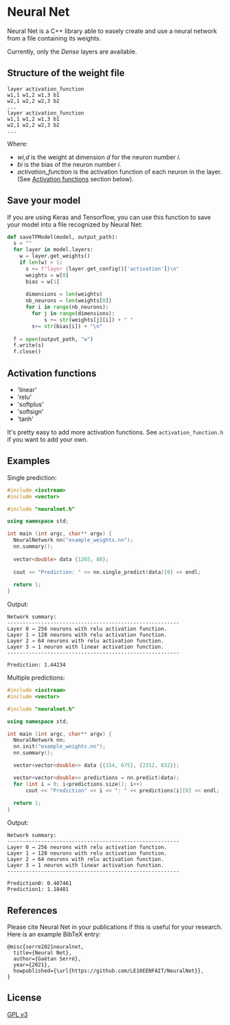 # Neural Net

Neural Net is a C++ library able to easely create and use a neural network from a file containing its weights.

Currently, only the *Dense* layers are available.

## Structure of the weight file

```
layer activation_function
w1,1 w1,2 w1,3 b1
w2,1 w2,2 w2,3 b2
...
layer activation_function
w1,1 w1,2 w1,3 b1
w2,1 w2,2 w2,3 b2
...
```
Where:
+ *wi,d* is the weight at dimension *d* for the neuron number *i*.
+ *bi* is the bias of the neuron number *i*.
+ *activation_function* is the activation function of each neuron in the layer. (See [Activation functions](#activation-functions) section below).

## Save your model
If you are using Keras and Tensorflow, you can use this function to save your model into a file recognized by Neural Net:
```python
def saveTFModel(model, output_path):
  s = ""
  for layer in model.layers:
    w = layer.get_weights()
    if len(w) > 1:
      s += f"layer {layer.get_config()['activation']}\n"
      weights = w[0]
      bias = w[1]
      
      dimensions = len(weights)
      nb_neurons = len(weights[0])
      for i in range(nb_neurons):
        for j in range(dimensions):
        	s += str(weights[j][i]) + " "
      	s+= str(bias[i]) + "\n"
        
  f = open(output_path, "w")
  f.write(s)
  f.close()
```

## Activation functions
+ 'linear'
+ 'relu'
+ 'softplus'
+ 'softsign'
+ 'tanh'

It's pretty easy to add more activation functions. See `activation_function.h` if you want to add your own.


## Examples
Single prediction:
```c++
#include <iostream>
#include <vector>

#include "neuralnet.h"

using namespace std;

int main (int argc, char** argv) {
  NeuralNetwork nn("example_weights.nn");
  nn.summary();
  
  vector<double> data {1265, 88};
	
  cout << "Prediction: " << nn.single_predict(data)[0] << endl;
	
  return 1;
}
```

Output:
```
Network summary:
--------------------------------------------------------
Layer 0 → 256 neurons with relu activation function.
Layer 1 → 128 neurons with relu activation function.
Layer 2 → 64 neurons with relu activation function.
Layer 3 → 1 neuron with linear activation function.
--------------------------------------------------------

Prediction: 1.44234
```

Multiple predictions:
```c++
#include <iostream>
#include <vector>

#include "neuralnet.h"

using namespace std;

int main (int argc, char** argv) {
  NeuralNetwork nn;
  nn.init("example_weights.nn");
  nn.summary();

  vector<vector<double>> data {{154, 675}, {2312, 832}};

  vector<vector<double>> predictions = nn.predict(data);
  for (int i = 0; i<predictions.size(); i++)
	  cout << "Prediction" << i << ": " << predictions[i][0] << endl;
	
  return 1;
}
```

Output:
```
Network summary:
--------------------------------------------------------
Layer 0 → 256 neurons with relu activation function.
Layer 1 → 128 neurons with relu activation function.
Layer 2 → 64 neurons with relu activation function.
Layer 3 → 1 neuron with linear activation function.
--------------------------------------------------------

Prediction0: 0.407461
Prediction1: 1.18481
```

## References
Please cite Neural Net in your publications if this is useful for your research. Here is an example BibTeX entry:
```
@misc{serre2021neuralnet,
  title={Neural Net},
  author={Gaëtan Serré},
  year={2021},
  howpublished={\url{https://github.com/LE10EENFAIT/NeuralNet}},
}
```


## License
[GPL v3](https://choosealicense.com/licenses/gpl-3.0/)